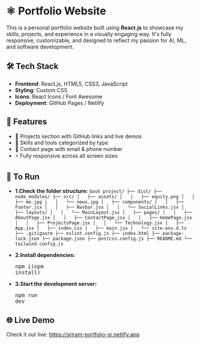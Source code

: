 # ⚛️ Portfolio Website

This is a personal portfolio website built using **React.js** to showcase my skills, projects, and experience in a visually engaging way. It's fully responsive, customizable, and designed to reflect my passion for AI, ML, and software development.

## 🛠️ Tech Stack

- **Frontend**: React.js, HTML5, CSS3, JavaScript
- **Styling**: Custom CSS
- **Icons**: React Icons / Font Awesome
- **Deployment**: GitHub Pages / Netlify

## 📸 Features

- 💼 Projects section with GitHub links and live demos  
- 🧠 Skills and tools categorized by type  
- 📨 Contact page with email & phone number  
- ⚡ Fully responsive across all screen sizes

## 🚀 To Run 
   - **1.Check the folder structure:**
            ```bash
            project/
            ├── dist/
            ├── node_modules/
            ├── src/
            │   ├── assets/
            │   │   ├── equity.png
            │   │   ├── me.jpg
            │   │   └── news.jpg
            │   ├── components/
            │   │   ├── Footer.jsx
            │   │   ├── Navbar.jsx
            │   │   └── SocialLinks.jsx
            │   ├── layouts/
            │   │   └── MainLayout.jsx
            │   ├── pages/
            │   │   ├── AboutPage.jsx
            │   │   ├── ContactPage.jsx
            │   │   ├── HomePage.jsx
            │   │   ├── ProjectsPage.jsx
            │   │   └── Technology.jsx
            │   ├── App.jsx
            │   ├── index.css
            │   ├── main.jsx
            │   └── vite-env.d.ts
            ├── .gitignore
            ├── eslint.config.js
            ├── index.html
            ├── package-lock.json
            ├── package.json
            ├── postcss.config.js
            ├── README.md
            └── tailwind.config.js ```


   
   - **2.Install dependencies:**
            <pre>npm i(npm install)</pre>

   - **3.Start the development server:**
            <pre>npm run dev</pre>

## 🌐 Live Demo
Check it out live: https://sriram-portfolio-sr.netlify.app